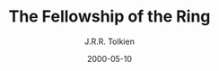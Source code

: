---
date: 2000-05-10

author: J.R.R. Tolkien
title: The Fellowship of the Ring
series: The Lord of the Rings
series_order: 1
cover: lord-of-the-rings-1-fellowship-of-the-ring.jpg

rating: 5.0
published: 1954
goodreads_id: 3263607

categories: ["Fantasy"]
tags: ["Fantasy", "Epic", "Classics"]
---